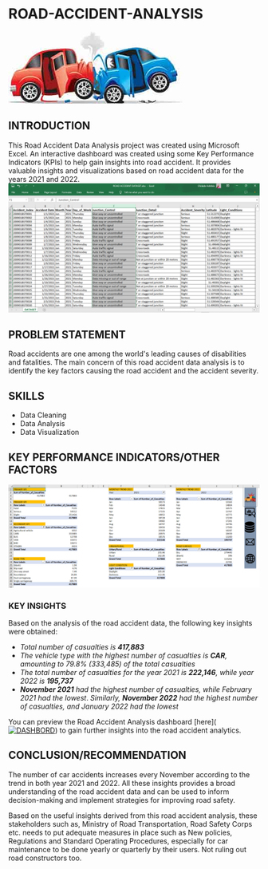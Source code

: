 # ROAD-ACCIDENT-ANALYSIS
![](download1.png)
## INTRODUCTION
This Road Accident Data Analysis project was created using Microsoft Excel. An interactive dashboard was created using some Key Performance Indicators (KPIs) to help gain insights into road accident. It provides valuable insights and visualizations based on road accident data for the years 2021 and 2022.
![](DATASET_IMAGE.PNG)
## PROBLEM STATEMENT
Road accidents are one among the world's leading causes of disabilities and fatalities. The main concern of this road accident data analysis is to identify the key factors causing the road accident and the accident severity.
## SKILLS
- Data Cleaning
- Data Analysis
- Data Visualization
## KEY PERFORMANCE INDICATORS/OTHER FACTORS
![](Data_Analysis_Sheet.PNG)
### KEY INSIGHTS
Based on the analysis of the road accident data, the following key insights were obtained:

- _Total number of casualties is **417,883**_
- _The vehicle type with the highest number of casualties is _**CAR**_, amounting to 79.8% (333,485) of the total casualties_
- _The total number of casualties for the year 2021 is **222,146**, while year 2022 is **195,737**_
- _**November 2021** had the highest number of casualties, while February 2021 had the lowest_. _Similarly, **November 2022** had the highest number of casualties, and January 2022 had the lowest_

You can preview the Road Accident Analysis dashboard [here](<a href="https://ibb.co/MRM1z0s"><img src="https://i.ibb.co/gDzW0K3/DASHBORD.png" alt="DASHBORD" border="0"></a>) to gain further insights into the road accident analytics.

## CONCLUSION/RECOMMENDATION
The number of car accidents increases every November according to the trend in both year 2021 and 2022. All these insights provides a broad understanding of the road accident data and can be used to inform decision-making and implement strategies for improving road safety. 

Based on the useful insights derived from this road accident analysis, these stakeholders such as, Ministry of Road Transportation, Road Safety Corps etc. needs to put adequate measures in place such as New policies, Regulations and Standard Operating Procedures, especially for car maintenance to be done yearly or quarterly by their users. Not ruling out road constructors too.
